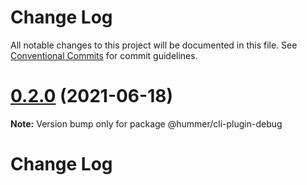 # Change Log

All notable changes to this project will be documented in this file.
See [Conventional Commits](https://conventionalcommits.org) for commit guidelines.

# [0.2.0](https://git.xiaojukeji.com/tenon/tenon-cli/compare/v0.1.27...v0.2.0) (2021-06-18)

**Note:** Version bump only for package @hummer/cli-plugin-debug





# Change Log
